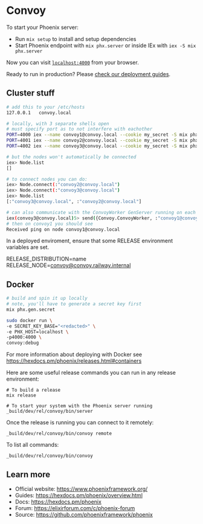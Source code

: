 # Convoy

To start your Phoenix server:

- Run `mix setup` to install and setup dependencies
- Start Phoenix endpoint with `mix phx.server` or inside IEx with `iex -S mix phx.server`

Now you can visit [`localhost:4000`](http://localhost:4000) from your browser.

Ready to run in production? Please [check our deployment guides](https://hexdocs.pm/phoenix/deployment.html).

## Cluster stuff

```bash
# add this to your /etc/hosts
127.0.0.1   convoy.local

# locally, with 3 separate shells open
# must specify port as to not interfere with eachother
PORT=4000 iex --name convoy1@convoy.local --cookie my_secret -S mix phx.server
PORT=4001 iex --name convoy2@convoy.local --cookie my_secret -S mix phx.server
PORT=4002 iex --name convoy3@convoy.local --cookie my_secret -S mix phx.server

# but the nodes won't automatically be connected
iex> Node.list
[]

# to connect nodes you can do:
iex> Node.connect(:"convoy2@convoy.local")
iex> Node.connect(:"convoy3@convoy.local")
iex> Node.list
[:"convoy3@convoy.local", :"convoy2@convoy.local"]

# can also communicate with the ConvoyWorker GenServer running on each node
iex(convoy3@convoy.local)5> send({Convoy.ConvoyWorker, :"convoy1@convoy.local"}, :ping)
# then on convoy1 you should see
Received ping on node convoy1@convoy.local
```

In a deployed enviroment, ensure that some RELEASE environment variables are set.

RELEASE_DISTRIBUTION=name
RELEASE_NODE=convoy@convoy.railway.internal

## Docker

```bash
# build and spin it up locally
# note, you'll have to generate a secret key first
mix phx.gen.secret

sudo docker run \
-e SECRET_KEY_BASE="<redacted>" \
-e PHX_HOST=localhost \
-p4000:4000 \
convoy:debug
```

For more information about deploying with Docker see
https://hexdocs.pm/phoenix/releases.html#containers

Here are some useful release commands you can run in any release environment:

    # To build a release
    mix release

    # To start your system with the Phoenix server running
    _build/dev/rel/convoy/bin/server

Once the release is running you can connect to it remotely:

    _build/dev/rel/convoy/bin/convoy remote

To list all commands:

    _build/dev/rel/convoy/bin/convoy

## Learn more

- Official website: https://www.phoenixframework.org/
- Guides: https://hexdocs.pm/phoenix/overview.html
- Docs: https://hexdocs.pm/phoenix
- Forum: https://elixirforum.com/c/phoenix-forum
- Source: https://github.com/phoenixframework/phoenix

